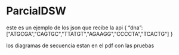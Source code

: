 # ParcialDSW

este es un ejemplo de los json que recibe la api
{
“dna”:["ATGCGA","CAGTGC","TTATGT","AGAAGG","CCCCTA","TCACTG"]
}

los diagramas de secuencia estan en el pdf con las pruebas 

